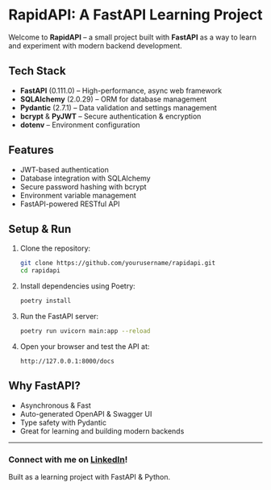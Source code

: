 # RapidAPI: A FastAPI Learning Project

Welcome to **RapidAPI** – a small project built with **FastAPI** as a way to learn and experiment with modern backend development.

## Tech Stack

- **FastAPI** (0.111.0) – High-performance, async web framework
- **SQLAlchemy** (2.0.29) – ORM for database management
- **Pydantic** (2.7.1) – Data validation and settings management
- **bcrypt** & **PyJWT** – Secure authentication & encryption
- **dotenv** – Environment configuration

## Features

- JWT-based authentication
- Database integration with SQLAlchemy
- Secure password hashing with bcrypt
- Environment variable management
- FastAPI-powered RESTful API

## Setup & Run

1. Clone the repository:

   ```bash
   git clone https://github.com/yourusername/rapidapi.git
   cd rapidapi
   ```

2. Install dependencies using Poetry:

   ```bash
   poetry install
   ```

3. Run the FastAPI server:

   ```bash
   poetry run uvicorn main:app --reload
   ```

4. Open your browser and test the API at:

   ```
   http://127.0.0.1:8000/docs
   ```

## Why FastAPI?

- Asynchronous & Fast
- Auto-generated OpenAPI & Swagger UI
- Type safety with Pydantic
- Great for learning and building modern backends

---

### Connect with me on [LinkedIn](https://www.linkedin.com/in/yourprofile)!

Built as a learning project with FastAPI & Python.
